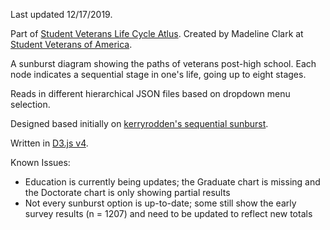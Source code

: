 Last updated 12/17/2019.

Part of [Student Veterans Life Cycle Atlus](https://atlas.studentveterans.org/). Created by Madeline Clark at [Student Veterans of America](https://studentveterans.org/).

A sunburst diagram showing the paths of veterans post-high school. Each node indicates a sequential stage in one's life, going up to eight stages.

Reads in different hierarchical JSON files based on dropdown menu selection.

Designed based initially on [kerryrodden's sequential sunburst](http://bl.ocks.org/kerryrodden/7090426).

Written in [D3.js v4](https://d3js.org/).

Known Issues:
* Education is currently being updates; the Graduate chart is missing and the Doctorate chart is only showing partial results
* Not every sunburst option is up-to-date; some still show the early survey results (n = 1207) and need to be updated to reflect new totals
